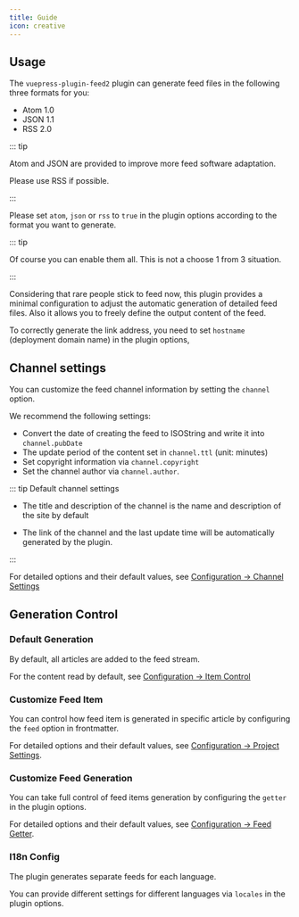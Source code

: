 ```yaml
---
title: Guide
icon: creative
---
```


## Usage

The `vuepress-plugin-feed2` plugin can generate feed files in the following three formats for you:

- Atom 1.0
- JSON 1.1
- RSS 2.0

::: tip

Atom and JSON are provided to improve more feed software adaptation.

Please use RSS if possible.

:::

Please set `atom`, `json` or `rss` to `true` in the plugin options according to the format you want to generate.

::: tip

Of course you can enable them all. This is not a choose 1 from 3 situation.

:::

Considering that rare people stick to feed now, this plugin provides a minimal configuration to adjust the automatic generation of detailed feed files. Also it allows you to freely define the output content of the feed.

To correctly generate the link address, you need to set `hostname` (deployment domain name) in the plugin options,

## Channel settings

You can customize the feed channel information by setting the `channel` option.

We recommend the following settings:

- Convert the date of creating the feed to ISOString and write it into `channel.pubDate`
- The update period of the content set in `channel.ttl` (unit: minutes)
- Set copyright information via `channel.copyright`
- Set the channel author via `channel.author`.

::: tip Default channel settings

- The title and description of the channel is the name and description of the site by default

- The link of the channel and the last update time will be automatically generated by the plugin.

:::

For detailed options and their default values, see [Configuration → Channel Settings](./config/channel.md)

## Generation Control

### Default Generation

By default, all articles are added to the feed stream.

For the content read by default, see [Configuration → Item Control](./config/item.md)

### Customize Feed Item

You can control how feed item is generated in specific article by configuring the `feed` option in frontmatter.

For detailed options and their default values, see [Configuration → Project Settings](./config/item.md).

### Customize Feed Generation

You can take full control of feed items generation by configuring the `getter` in the plugin options.

For detailed options and their default values, see [Configuration → Feed Getter](./config/getter.md).

### I18n Config

The plugin generates separate feeds for each language.

You can provide different settings for different languages via `locales` in the plugin options.
